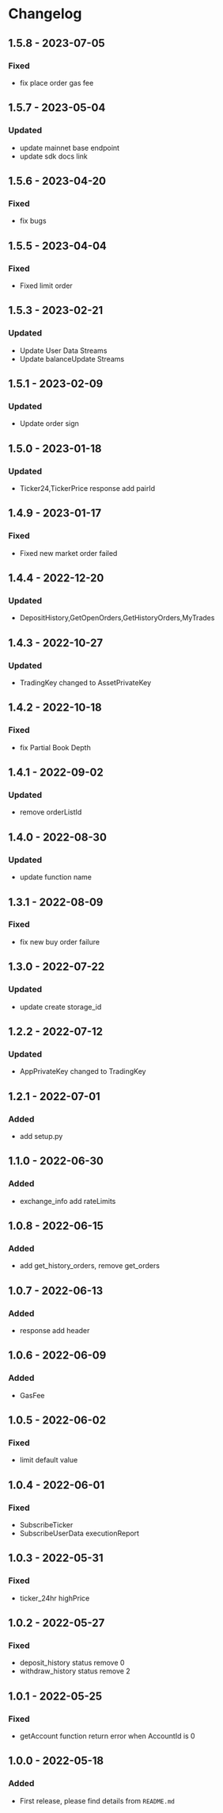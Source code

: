 # Changelog


## 1.5.8 - 2023-07-05
### Fixed
- fix place order gas fee


## 1.5.7 - 2023-05-04
### Updated
- update mainnet base endpoint
- update sdk docs link


## 1.5.6 - 2023-04-20
### Fixed
- fix bugs


## 1.5.5 - 2023-04-04
### Fixed
- Fixed limit order


## 1.5.3 - 2023-02-21
### Updated
- Update User Data Streams
- Update balanceUpdate Streams


## 1.5.1 - 2023-02-09
### Updated
- Update order sign


## 1.5.0 - 2023-01-18
### Updated
- Ticker24,TickerPrice response add pairId


## 1.4.9 - 2023-01-17
### Fixed
- Fixed new market order failed


## 1.4.4 - 2022-12-20
### Updated
- DepositHistory,GetOpenOrders,GetHistoryOrders,MyTrades


## 1.4.3 - 2022-10-27
### Updated
- TradingKey changed to AssetPrivateKey


## 1.4.2 - 2022-10-18
### Fixed
- fix Partial Book Depth


## 1.4.1 - 2022-09-02
### Updated
- remove orderListId


## 1.4.0 - 2022-08-30
### Updated
- update function name


## 1.3.1 - 2022-08-09
### Fixed
- fix new buy order failure


## 1.3.0 - 2022-07-22
### Updated
- update create storage_id


## 1.2.2 - 2022-07-12
### Updated
- AppPrivateKey changed to TradingKey


## 1.2.1 - 2022-07-01
### Added
- add setup.py


## 1.1.0 - 2022-06-30
### Added
- exchange_info add rateLimits


## 1.0.8 - 2022-06-15
### Added
- add get_history_orders, remove get_orders


## 1.0.7 - 2022-06-13
### Added
- response add header


## 1.0.6 - 2022-06-09
### Added
- GasFee


## 1.0.5 - 2022-06-02
### Fixed
- limit default value


## 1.0.4 - 2022-06-01
### Fixed
- SubscribeTicker
- SubscribeUserData executionReport


## 1.0.3 - 2022-05-31
### Fixed
- ticker_24hr highPrice


## 1.0.2 - 2022-05-27
### Fixed
- deposit_history status remove 0
- withdraw_history status remove 2


## 1.0.1 - 2022-05-25
### Fixed
- getAccount function return error when AccountId is 0


## 1.0.0 - 2022-05-18
### Added
- First release, please find details from `README.md`
